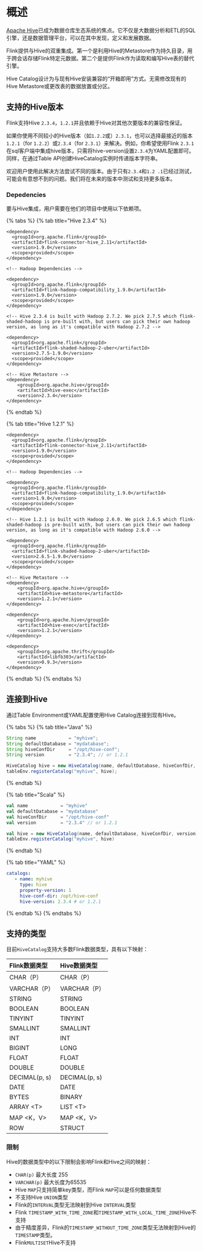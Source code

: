 # 概述

[Apache Hive](https://hive.apache.org/)已成为数据仓库生态系统的焦点。它不仅是大数据分析和ETL的SQL引擎，还是数据管理平台，可以在其中发现，定义和发展数据。

Flink提供与Hive的双重集成。第一个是利用Hive的Metastore作为持久目录，用于跨会话存储Flink特定元数据。第二个是提供Flink作为读取和编写Hive表的替代引擎。

Hive Catalog设计为与现有Hive安装兼容的“开箱即用”方式。无需修改​​现有的Hive Metastore或更改表的数据放置或分区。

## 支持的Hive版本

Flink支持Hive `2.3.4`，`1.2.1`并且依赖于Hive对其他次要版本的兼容性保证。

如果你使用不同较小的Hive版本（如`1.2.2`或）`2.3.1`，也可以选择最接近的版本`1.2.1`（for `1.2.2`）或`2.3.4`（for `2.3.1`）来解决。例如，你希望使用Flink `2.3.1`在sql客户端中集成hive版本，只需将hive-version设置`2.3.4`为YAML配置即可。同样，在通过Table API创建HiveCatalog实例时传递版本字符串。

欢迎用户使用此解决方法尝试不同的版本。由于只有`2.3.4`和`1.2 .1`已经过测试，可能会有意想不到的问题。我们将在未来的版本中测试和支持更多版本。

### Depedencies

要与Hive集成，用户需要在他们的项目中使用以下依赖项。

{% tabs %}
{% tab title="Hive 2.3.4" %}
```markup
<dependency>
  <groupId>org.apache.flink</groupId>
  <artifactId>flink-connector-hive_2.11</artifactId>
  <version>1.9.0</version>
  <scope>provided</scope>
</dependency>

<!-- Hadoop Dependencies -->

<dependency>
  <groupId>org.apache.flink</groupId>
  <artifactId>flink-hadoop-compatibility_1.9.0</artifactId>
  <version>1.9.0</version>
  <scope>provided</scope>
</dependency>

<!-- Hive 2.3.4 is built with Hadoop 2.7.2. We pick 2.7.5 which flink-shaded-hadoop is pre-built with, but users can pick their own hadoop version, as long as it's compatible with Hadoop 2.7.2 -->

<dependency>
  <groupId>org.apache.flink</groupId>
  <artifactId>flink-shaded-hadoop-2-uber</artifactId>
  <version>2.7.5-1.9.0</version>
  <scope>provided</scope>
</dependency>

<!-- Hive Metastore -->
<dependency>
    <groupId>org.apache.hive</groupId>
    <artifactId>hive-exec</artifactId>
    <version>2.3.4</version>
</dependency>
```
{% endtab %}

{% tab title="Hive 1.2.1" %}
```markup
<dependency>
  <groupId>org.apache.flink</groupId>
  <artifactId>flink-connector-hive_2.11</artifactId>
  <version>1.9.0</version>
  <scope>provided</scope>
</dependency>

<!-- Hadoop Dependencies -->

<dependency>
  <groupId>org.apache.flink</groupId>
  <artifactId>flink-hadoop-compatibility_1.9.0</artifactId>
  <version>1.9.0</version>
  <scope>provided</scope>
</dependency>

<!-- Hive 1.2.1 is built with Hadoop 2.6.0. We pick 2.6.5 which flink-shaded-hadoop is pre-built with, but users can pick their own hadoop version, as long as it's compatible with Hadoop 2.6.0 -->

<dependency>
  <groupId>org.apache.flink</groupId>
  <artifactId>flink-shaded-hadoop-2-uber</artifactId>
  <version>2.6.5-1.9.0</version>
  <scope>provided</scope>
</dependency>

<!-- Hive Metastore -->
<dependency>
    <groupId>org.apache.hive</groupId>
    <artifactId>hive-metastore</artifactId>
    <version>1.2.1</version>
</dependency>

<dependency>
    <groupId>org.apache.hive</groupId>
    <artifactId>hive-exec</artifactId>
    <version>1.2.1</version>
</dependency>

<dependency>
    <groupId>org.apache.thrift</groupId>
    <artifactId>libfb303</artifactId>
    <version>0.9.3</version>
</dependency>
```
{% endtab %}
{% endtabs %}

## 连接到Hive

通过Table Environment或YAML配置使用Hive Catalog连接到现有Hive。

{% tabs %}
{% tab title="Java" %}
```java
String name            = "myhive";
String defaultDatabase = "mydatabase";
String hiveConfDir     = "/opt/hive-conf";
String version         = "2.3.4"; // or 1.2.1

HiveCatalog hive = new HiveCatalog(name, defaultDatabase, hiveConfDir, version);
tableEnv.registerCatalog("myhive", hive);
```
{% endtab %}

{% tab title="Scala" %}
```scala
val name            = "myhive"
val defaultDatabase = "mydatabase"
val hiveConfDir     = "/opt/hive-conf"
val version         = "2.3.4" // or 1.2.1

val hive = new HiveCatalog(name, defaultDatabase, hiveConfDir, version)
tableEnv.registerCatalog("myhive", hive)
```
{% endtab %}

{% tab title="YAML" %}
```yaml
catalogs:
   - name: myhive
     type: hive
     property-version: 1
     hive-conf-dir: /opt/hive-conf
     hive-version: 2.3.4 # or 1.2.1
```
{% endtab %}
{% endtabs %}

## 支持的类型

目前`HiveCatalog`支持大多数Flink数据类型，具有以下映射：



| Flink数据类型 | Hive数据类型 |
| :--- | :--- |
| CHAR（P） | CHAR（P） |
| VARCHAR（P） | VARCHAR（P） |
| STRING | STRING |
| BOOLEAN | BOOLEAN |
| TINYINT | TINYINT |
| SMALLINT | SMALLINT |
| INT | INT |
| BIGINT | LONG |
| FLOAT | FLOAT |
| DOUBLE | DOUBLE |
| DECIMAL\(p, s\) | DECIMAL\(p, s\) |
| DATE | DATE |
| BYTES | BINARY |
| ARRAY &lt;T&gt; | LIST &lt;T&gt; |
| MAP &lt;K，V&gt; | MAP &lt;K，V&gt; |
| ROW | STRUCT |

### 限制

Hive的数据类型中的以下限制会影响Flink和Hive之间的映射：

* `CHAR(p)` 最大长度 255
* `VARCHAR(p)` 最大长度为65535
* Hive `MAP`只支持简单key类型，而Flink `MAP`可以是任何数据类型
* 不支持Hive `UNION`类型
* Flink的`INTERVAL`类型无法映射到Hive `INTERVAL`类型
* Flink `TIMESTAMP_WITH_TIME_ZONE`和`TIMESTAMP_WITH_LOCAL_TIME_ZONE`Hive不支持
* 由于精度差异，Flink的`TIMESTAMP_WITHOUT_TIME_ZONE`类型无法映射到Hive的`TIMESTAMP`类型。
* Flink`MULTISET`Hive不支持

